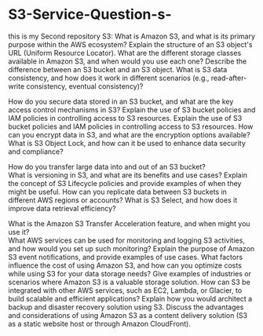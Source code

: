 # S3-Service-Question-s-
this is my Second repository
S3:
  What is Amazon S3, and what is its primary purpose within the AWS ecosystem?
  Explain the structure of an S3 object's URL (Uniform Resource Locator).
  What are the different storage classes available in Amazon S3, and when would you use each one?
  Describe the difference between an S3 bucket and an S3 object.
  What is S3 data consistency, and how does it work in different scenarios (e.g., read-after-write consistency, eventual consistency)?

  How do you secure data stored in an S3 bucket, and what are the key access control mechanisms in S3?
  Explain the use of S3 bucket policies and IAM policies in controlling access to S3 resources.
  Explain the use of S3 bucket policies and IAM policies in controlling access to S3 resources.
  How can you encrypt data in S3, and what are the encryption options available?
  What is S3 Object Lock, and how can it be used to enhance data security and compliance?

  How do you transfer large data into and out of an S3 bucket?  
  What is versioning in S3, and what are its benefits and use cases?
  Explain the concept of S3 Lifecycle policies and provide examples of when they might be useful.
  How can you replicate data between S3 buckets in different AWS regions or accounts?
  What is S3 Select, and how does it improve data retrieval efficiency?

  What is the Amazon S3 Transfer Acceleration feature, and when might you use it?    
  What AWS services can be used for monitoring and logging S3 activities, and how would you set up such monitoring?
  Explain the purpose of Amazon S3 event notifications, and provide examples of use cases.
  What factors influence the cost of using Amazon S3, and how can you optimize costs while using S3 for your data storage needs?
  Give examples of industries or scenarios where Amazon S3 is a valuable storage solution.
  How can S3 be integrated with other AWS services, such as EC2, Lambda, or Glacier, to build scalable and efficient applications?
  Explain how you would architect a backup and disaster recovery solution using S3.
  Discuss the advantages and considerations of using Amazon S3 as a content delivery solution (S3 as a static website host or through Amazon CloudFront).
